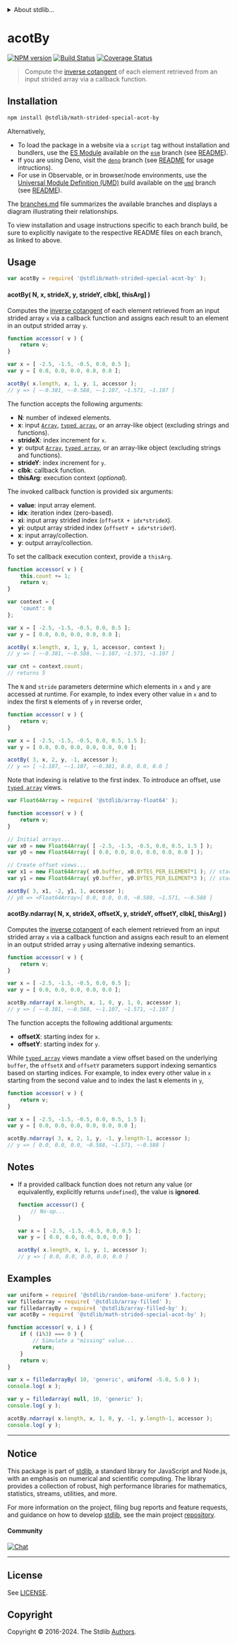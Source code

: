 <!--

@license Apache-2.0

Copyright (c) 2021 The Stdlib Authors.

Licensed under the Apache License, Version 2.0 (the "License");
you may not use this file except in compliance with the License.
You may obtain a copy of the License at

   http://www.apache.org/licenses/LICENSE-2.0

Unless required by applicable law or agreed to in writing, software
distributed under the License is distributed on an "AS IS" BASIS,
WITHOUT WARRANTIES OR CONDITIONS OF ANY KIND, either express or implied.
See the License for the specific language governing permissions and
limitations under the License.

-->

<!-- lint disable maximum-heading-length -->


<details>
  <summary>
    About stdlib...
  </summary>
  <p>We believe in a future in which the web is a preferred environment for numerical computation. To help realize this future, we've built stdlib. stdlib is a standard library, with an emphasis on numerical and scientific computation, written in JavaScript (and C) for execution in browsers and in Node.js.</p>
  <p>The library is fully decomposable, being architected in such a way that you can swap out and mix and match APIs and functionality to cater to your exact preferences and use cases.</p>
  <p>When you use stdlib, you can be absolutely certain that you are using the most thorough, rigorous, well-written, studied, documented, tested, measured, and high-quality code out there.</p>
  <p>To join us in bringing numerical computing to the web, get started by checking us out on <a href="https://github.com/stdlib-js/stdlib">GitHub</a>, and please consider <a href="https://opencollective.com/stdlib">financially supporting stdlib</a>. We greatly appreciate your continued support!</p>
</details>

# acotBy

[![NPM version][npm-image]][npm-url] [![Build Status][test-image]][test-url] [![Coverage Status][coverage-image]][coverage-url] <!-- [![dependencies][dependencies-image]][dependencies-url] -->

> Compute the [inverse cotangent][@stdlib/math/base/special/acot] of each element retrieved from an input strided array via a callback function.

<section class="intro">

</section>

<!-- /.intro -->

<section class="installation">

## Installation

```bash
npm install @stdlib/math-strided-special-acot-by
```

Alternatively,

-   To load the package in a website via a `script` tag without installation and bundlers, use the [ES Module][es-module] available on the [`esm`][esm-url] branch (see [README][esm-readme]).
-   If you are using Deno, visit the [`deno`][deno-url] branch (see [README][deno-readme] for usage intructions).
-   For use in Observable, or in browser/node environments, use the [Universal Module Definition (UMD)][umd] build available on the [`umd`][umd-url] branch (see [README][umd-readme]).

The [branches.md][branches-url] file summarizes the available branches and displays a diagram illustrating their relationships.

To view installation and usage instructions specific to each branch build, be sure to explicitly navigate to the respective README files on each branch, as linked to above.

</section>

<section class="usage">

## Usage

```javascript
var acotBy = require( '@stdlib/math-strided-special-acot-by' );
```

#### acotBy( N, x, strideX, y, strideY, clbk\[, thisArg] )

Computes the [inverse cotangent][@stdlib/math/base/special/acot] of each element retrieved from an input strided array `x` via a callback function and assigns each result to an element in an output strided array `y`.

```javascript
function accessor( v ) {
    return v;
}

var x = [ -2.5, -1.5, -0.5, 0.0, 0.5 ];
var y = [ 0.0, 0.0, 0.0, 0.0, 0.0 ];

acotBy( x.length, x, 1, y, 1, accessor );
// y => [ ~-0.381, ~-0.588, ~-1.107, ~1.571, ~1.107 ]
```

The function accepts the following arguments:

-   **N**: number of indexed elements.
-   **x**: input [`Array`][mdn-array], [`typed array`][mdn-typed-array], or an array-like object (excluding strings and functions).
-   **strideX**: index increment for `x`.
-   **y**: output [`Array`][mdn-array], [`typed array`][mdn-typed-array], or an array-like object (excluding strings and functions).
-   **strideY**: index increment for `y`.
-   **clbk**: callback function.
-   **thisArg**: execution context (_optional_).

The invoked callback function is provided six arguments:

-   **value**: input array element.
-   **idx**: iteration index (zero-based).
-   **xi**: input array strided index (`offsetX + idx*strideX`).
-   **yi**: output array strided index (`offsetY + idx*strideY`).
-   **x**: input array/collection.
-   **y**: output array/collection.

To set the callback execution context, provide a `thisArg`.

```javascript
function accessor( v ) {
    this.count += 1;
    return v;
}

var context = {
    'count': 0
};

var x = [ -2.5, -1.5, -0.5, 0.0, 0.5 ];
var y = [ 0.0, 0.0, 0.0, 0.0, 0.0 ];

acotBy( x.length, x, 1, y, 1, accessor, context );
// y => [ ~-0.381, ~-0.588, ~-1.107, ~1.571, ~1.107 ]

var cnt = context.count;
// returns 5
```

The `N` and `stride` parameters determine which elements in `x` and `y` are accessed at runtime. For example, to index every other value in `x` and to index the first `N` elements of `y` in reverse order,

```javascript
function accessor( v ) {
    return v;
}

var x = [ -2.5, -1.5, -0.5, 0.0, 0.5, 1.5 ];
var y = [ 0.0, 0.0, 0.0, 0.0, 0.0, 0.0 ];

acotBy( 3, x, 2, y, -1, accessor );
// y => [ ~1.107, ~-1.107, ~-0.381, 0.0, 0.0, 0.0 ]
```

Note that indexing is relative to the first index. To introduce an offset, use [`typed array`][mdn-typed-array] views.

```javascript
var Float64Array = require( '@stdlib/array-float64' );

function accessor( v ) {
    return v;
}

// Initial arrays...
var x0 = new Float64Array( [ -2.5, -1.5, -0.5, 0.0, 0.5, 1.5 ] );
var y0 = new Float64Array( [ 0.0, 0.0, 0.0, 0.0, 0.0, 0.0 ] );

// Create offset views...
var x1 = new Float64Array( x0.buffer, x0.BYTES_PER_ELEMENT*1 ); // start at 2nd element
var y1 = new Float64Array( y0.buffer, y0.BYTES_PER_ELEMENT*3 ); // start at 4th element

acotBy( 3, x1, -2, y1, 1, accessor );
// y0 => <Float64Array>[ 0.0, 0.0, 0.0, ~0.588, ~1.571, ~-0.588 ]
```

#### acotBy.ndarray( N, x, strideX, offsetX, y, strideY, offsetY, clbk\[, thisArg] )

Computes the [inverse cotangent][@stdlib/math/base/special/acot] of each element retrieved from an input strided array `x` via a callback function and assigns each result to an element in an output strided array `y` using alternative indexing semantics.

```javascript
function accessor( v ) {
    return v;
}

var x = [ -2.5, -1.5, -0.5, 0.0, 0.5 ];
var y = [ 0.0, 0.0, 0.0, 0.0, 0.0 ];

acotBy.ndarray( x.length, x, 1, 0, y, 1, 0, accessor );
// y => [ ~-0.381, ~-0.588, ~-1.107, ~1.571, ~1.107 ]
```

The function accepts the following additional arguments:

-   **offsetX**: starting index for `x`.
-   **offsetY**: starting index for `y`.

While [`typed array`][mdn-typed-array] views mandate a view offset based on the underlying `buffer`, the `offsetX` and `offsetY` parameters support indexing semantics based on starting indices. For example, to index every other value in `x` starting from the second value and to index the last `N` elements in `y`,

```javascript
function accessor( v ) {
    return v;
}

var x = [ -2.5, -1.5, -0.5, 0.0, 0.5, 1.5 ];
var y = [ 0.0, 0.0, 0.0, 0.0, 0.0, 0.0 ];

acotBy.ndarray( 3, x, 2, 1, y, -1, y.length-1, accessor );
// y => [ 0.0, 0.0, 0.0, ~0.588, ~1.571, ~-0.588 ]
```

</section>

<!-- /.usage -->

<section class="notes">

## Notes

-   If a provided callback function does not return any value (or equivalently, explicitly returns `undefined`), the value is **ignored**.

    ```javascript
    function accessor() {
        // No-op...
    }

    var x = [ -2.5, -1.5, -0.5, 0.0, 0.5 ];
    var y = [ 0.0, 0.0, 0.0, 0.0, 0.0 ];

    acotBy( x.length, x, 1, y, 1, accessor );
    // y => [ 0.0, 0.0, 0.0, 0.0, 0.0 ]
    ```

</section>

<!-- /.notes -->

<section class="examples">

## Examples

<!-- eslint no-undef: "error" -->

```javascript
var uniform = require( '@stdlib/random-base-uniform' ).factory;
var filledarray = require( '@stdlib/array-filled' );
var filledarrayBy = require( '@stdlib/array-filled-by' );
var acotBy = require( '@stdlib/math-strided-special-acot-by' );

function accessor( v, i ) {
    if ( (i%3) === 0 ) {
        // Simulate a "missing" value...
        return;
    }
    return v;
}

var x = filledarrayBy( 10, 'generic', uniform( -5.0, 5.0 ) );
console.log( x );

var y = filledarray( null, 10, 'generic' );
console.log( y );

acotBy.ndarray( x.length, x, 1, 0, y, -1, y.length-1, accessor );
console.log( y );
```

</section>

<!-- /.examples -->

<!-- Section for related `stdlib` packages. Do not manually edit this section, as it is automatically populated. -->

<section class="related">

</section>

<!-- /.related -->

<!-- Section for all links. Make sure to keep an empty line after the `section` element and another before the `/section` close. -->


<section class="main-repo" >

* * *

## Notice

This package is part of [stdlib][stdlib], a standard library for JavaScript and Node.js, with an emphasis on numerical and scientific computing. The library provides a collection of robust, high performance libraries for mathematics, statistics, streams, utilities, and more.

For more information on the project, filing bug reports and feature requests, and guidance on how to develop [stdlib][stdlib], see the main project [repository][stdlib].

#### Community

[![Chat][chat-image]][chat-url]

---

## License

See [LICENSE][stdlib-license].


## Copyright

Copyright &copy; 2016-2024. The Stdlib [Authors][stdlib-authors].

</section>

<!-- /.stdlib -->

<!-- Section for all links. Make sure to keep an empty line after the `section` element and another before the `/section` close. -->

<section class="links">

[npm-image]: http://img.shields.io/npm/v/@stdlib/math-strided-special-acot-by.svg
[npm-url]: https://npmjs.org/package/@stdlib/math-strided-special-acot-by

[test-image]: https://github.com/stdlib-js/math-strided-special-acot-by/actions/workflows/test.yml/badge.svg?branch=v0.2.2
[test-url]: https://github.com/stdlib-js/math-strided-special-acot-by/actions/workflows/test.yml?query=branch:v0.2.2

[coverage-image]: https://img.shields.io/codecov/c/github/stdlib-js/math-strided-special-acot-by/main.svg
[coverage-url]: https://codecov.io/github/stdlib-js/math-strided-special-acot-by?branch=main

<!--

[dependencies-image]: https://img.shields.io/david/stdlib-js/math-strided-special-acot-by.svg
[dependencies-url]: https://david-dm.org/stdlib-js/math-strided-special-acot-by/main

-->

[chat-image]: https://img.shields.io/gitter/room/stdlib-js/stdlib.svg
[chat-url]: https://app.gitter.im/#/room/#stdlib-js_stdlib:gitter.im

[stdlib]: https://github.com/stdlib-js/stdlib

[stdlib-authors]: https://github.com/stdlib-js/stdlib/graphs/contributors

[umd]: https://github.com/umdjs/umd
[es-module]: https://developer.mozilla.org/en-US/docs/Web/JavaScript/Guide/Modules

[deno-url]: https://github.com/stdlib-js/math-strided-special-acot-by/tree/deno
[deno-readme]: https://github.com/stdlib-js/math-strided-special-acot-by/blob/deno/README.md
[umd-url]: https://github.com/stdlib-js/math-strided-special-acot-by/tree/umd
[umd-readme]: https://github.com/stdlib-js/math-strided-special-acot-by/blob/umd/README.md
[esm-url]: https://github.com/stdlib-js/math-strided-special-acot-by/tree/esm
[esm-readme]: https://github.com/stdlib-js/math-strided-special-acot-by/blob/esm/README.md
[branches-url]: https://github.com/stdlib-js/math-strided-special-acot-by/blob/main/branches.md

[stdlib-license]: https://raw.githubusercontent.com/stdlib-js/math-strided-special-acot-by/main/LICENSE

[mdn-array]: https://developer.mozilla.org/en-US/docs/Web/JavaScript/Reference/Global_Objects/Array

[mdn-typed-array]: https://developer.mozilla.org/en-US/docs/Web/JavaScript/Reference/Global_Objects/TypedArray

[@stdlib/math/base/special/acot]: https://github.com/stdlib-js/math-base-special-acot

</section>

<!-- /.links -->
